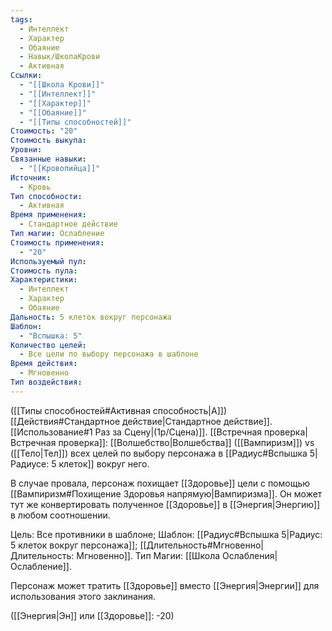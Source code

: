 ```yaml
---
tags:
  - Интеллект
  - Характер
  - Обаяние
  - Навык/ШколаКрови
  - Активная
Ссылки:
  - "[[Школа Крови]]"
  - "[[Интеллект]]"
  - "[[Характер]]"
  - "[[Обаяние]]"
  - "[[Типы способностей]]"
Стоимость: "20"
Стоимость выкупа: 
Уровни: 
Связанные навыки:
  - "[[Кровопийца]]"
Источник:
  - Кровь
Тип способности:
  - Активная
Время применения:
  - Стандартное действие
Тип магии: Ослабление
Стоимость применения:
  - "20"
Используемый пул: 
Стоимость пула: 
Характеристики:
  - Интеллект
  - Характер
  - Обаяние
Дальность: 5 клеток вокруг персонажа
Шаблон:
  - "Вспышка: 5"
Количество целей:
  - Все цели по выбору персонажа в шаблоне
Время действия:
  - Мгновенно
Тип воздействия:
---
```

([[Типы способностей#Активная способность|А]]) [[Действия#Стандартное действие|Стандартное действие]]. [[Использование#1 Раз за Сцену|(1р/Сцена)]]. [[Встречная проверка|Встречная проверка]]: [[Волшебство|Волшебства]] ([[Вампиризм]]) vs ([[Тело|Тел]]) всех целей по выбору персонажа в [[Радиус#Вспышка 5|Радиусе: 5 клеток]] вокруг него. 

В случае провала, персонаж похищает [[Здоровье]] цели с помощью [[Вампиризм#Похищение Здоровья напрямую|Вампиризма]]. Он может тут же конвертировать полученное [[Здоровье]] в [[Энергия|Энергию]] в любом соотношении. 

Цель: Все противники в шаблоне; Шаблон: [[Радиус#Вспышка 5|Радиус: 5 клеток вокруг персонажа]]; [[Длительность#Мгновенно|Длительность: Мгновенно]]. Тип Магии: [[Школа Ослабления|Ослабление]].

Персонаж может тратить [[Здоровье]] вместо [[Энергия|Энергии]] для использования этого заклинания.

([[Энергия|Эн]] или [[Здоровье]]: -20)